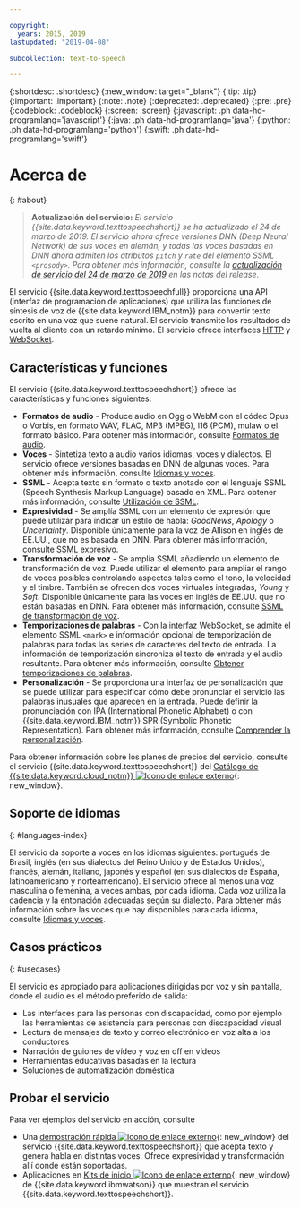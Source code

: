 ```yaml
---

copyright:
  years: 2015, 2019
lastupdated: "2019-04-08"

subcollection: text-to-speech

---
```


{:shortdesc: .shortdesc}
{:new_window: target="_blank"}
{:tip: .tip}
{:important: .important}
{:note: .note}
{:deprecated: .deprecated}
{:pre: .pre}
{:codeblock: .codeblock}
{:screen: .screen}
{:javascript: .ph data-hd-programlang='javascript'}
{:java: .ph data-hd-programlang='java'}
{:python: .ph data-hd-programlang='python'}
{:swift: .ph data-hd-programlang='swift'}

# Acerca de
{: #about}

> **Actualización del servicio:** *El servicio {{site.data.keyword.texttospeechshort}} se ha actualizado el 24 de marzo de 2019. El servicio ahora ofrece versiones DNN (Deep Neural Network) de sus voces en alemán, y todas las voces basadas en DNN ahora admiten los atributos `pitch` y `rate` del elemento SSML `<prosody>`. Para obtener más información, consulte la [actualización de servicio del 24 de marzo de 2019](/docs/services/text-to-speech/release-notes.html#March2019c) en las notas del release*.

El servicio {{site.data.keyword.texttospeechfull}}
proporciona una API (interfaz de programación de aplicaciones) que utiliza las funciones de síntesis de voz de {{site.data.keyword.IBM_notm}} para convertir texto escrito en una voz que suene natural. El servicio transmite los resultados de vuelta al cliente con un retardo mínimo. El servicio ofrece interfaces [HTTP](/docs/services/text-to-speech/http.html) y [WebSocket](/docs/services/text-to-speech/websockets.html).

## Características y funciones

El servicio {{site.data.keyword.texttospeechshort}} ofrece las características y funciones siguientes:

-   **Formatos de audio** - Produce audio en Ogg o WebM con el códec Opus o Vorbis, en formato WAV, FLAC, MP3 (MPEG), l16 (PCM), mulaw o el formato básico. Para obtener más información, consulte [Formatos de audio](/docs/services/text-to-speech/audio-formats.html).
-   **Voces** - Sintetiza texto a audio varios idiomas, voces y dialectos. El servicio ofrece versiones basadas en DNN de algunas voces. Para obtener más información, consulte [Idiomas y voces](/docs/services/text-to-speech/voices.html).
-   **SSML** - Acepta texto sin formato o texto anotado con el lenguaje SSML (Speech Synthesis Markup Language) basado en XML. Para obtener más información, consulte [Utilización de SSML](/docs/services/text-to-speech/SSML.html).
-   **Expresividad** - Se amplía SSML con un elemento de expresión que puede utilizar para indicar un estilo de habla: *GoodNews*, *Apology* o *Uncertainty*. Disponible únicamente para la voz de Allison en inglés de EE.UU., que no es basada en DNN. Para obtener más información, consulte [SSML expresivo](/docs/services/text-to-speech/SSML-expressive.html).
-   **Transformación de voz** - Se amplía SSML añadiendo un elemento de transformación de voz. Puede utilizar el elemento para ampliar el rango de voces posibles controlando aspectos tales como el tono, la velocidad y el timbre. También se ofrecen dos voces virtuales integradas, *Young* y *Soft*. Disponible únicamente para las voces en inglés de EE.UU. que no están basadas en DNN. Para obtener más información, consulte [SSML de transformación de voz](/docs/services/text-to-speech/SSML-transformation.html).
-   **Temporizaciones de palabras** - Con la interfaz WebSocket, se admite el elemento SSML `<mark>` e información opcional de temporización de palabras para todas las series de caracteres del texto de entrada. La información de temporización sincroniza el texto de entrada y el audio resultante. Para obtener más información, consulte [Obtener temporizaciones de palabras](/docs/services/text-to-speech/word-timing.html).
-   **Personalización** - Se proporciona una interfaz de personalización que se puede utilizar para especificar cómo debe pronunciar el servicio las palabras inusuales que aparecen en la entrada. Puede definir la pronunciación con IPA (International Phonetic Alphabet) o con {{site.data.keyword.IBM_notm}} SPR (Symbolic Phonetic Representation). Para obtener más información, consulte [Comprender la personalización](/docs/services/text-to-speech/custom-intro.html).

Para obtener información sobre los planes de precios del servicio, consulte el servicio {{site.data.keyword.texttospeechshort}} del [Catálogo de {{site.data.keyword.cloud_notm}} ![Icono de enlace externo](../../icons/launch-glyph.svg "Icono de enlace externo")](https://{DomainName}/catalog/services/text-to-speech){: new_window}.

## Soporte de idiomas
{: #languages-index}

El servicio da soporte a voces en los idiomas siguientes: portugués de Brasil, inglés (en sus dialectos del Reino Unido y de Estados Unidos), francés, alemán, italiano, japonés y español (en sus dialectos de España, latinoamericano y norteamericano). El servicio ofrece al menos una voz masculina o femenina, a veces ambas, por cada idioma. Cada voz utiliza la cadencia y la entonación adecuadas según su dialecto. Para obtener más información sobre las voces que hay disponibles para cada idioma, consulte [Idiomas y voces](/docs/services/text-to-speech/voices.html).

## Casos prácticos
{: #usecases}

El servicio es apropiado para aplicaciones dirigidas por voz y sin pantalla, donde el audio es el método preferido de salida:

-   Las interfaces para las personas con discapacidad, como por ejemplo las herramientas de asistencia para personas con discapacidad visual
-   Lectura de mensajes de texto y correo electrónico en voz alta a los conductores
-   Narración de guiones de vídeo y voz en off en vídeos
-   Herramientas educativas basadas en la lectura
-   Soluciones de automatización doméstica

## Probar el servicio

Para ver ejemplos del servicio en acción, consulte

-   Una [demostración rápida ![Icono de enlace externo](../../icons/launch-glyph.svg "Icono de enlace externo")](https://text-to-speech-demo.ng.bluemix.net/){: new_window} del servicio {{site.data.keyword.texttospeechshort}} que acepta texto y genera habla en distintas voces. Ofrece expresividad y transformación allí donde están soportadas.
-   Aplicaciones en [Kits de inicio ![Icono de enlace externo](../../icons/launch-glyph.svg "Icono de enlace externo")](http://www.ibm.com/watson/developercloud/starter-kits.html){: new_window} de {{site.data.keyword.ibmwatson}} que muestran el servicio {{site.data.keyword.texttospeechshort}}.
